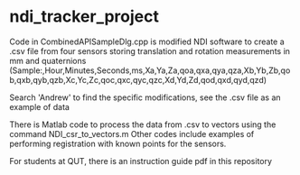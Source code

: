 # ndi_tracker_project
Code in CombinedAPISampleDlg.cpp is modified NDI software to create a .csv file from four sensors storing translation and rotation measurements in mm and quaternions (Sample:,Hour,Minutes,Seconds,ms,Xa,Ya,Za,qoa,qxa,qya,qza,Xb,Yb,Zb,qob,qxb,qyb,qzb,Xc,Yc,Zc,qoc,qxc,qyc,qzc,Xd,Yd,Zd,qod,qxd,qyd,qzd)

Search 'Andrew' to find the specific modifications, see the .csv file as an example of data

There is Matlab code to process the data from .csv to vectors using the command NDI_csr_to_vectors.m
Other codes include examples of performing registration with known points for the sensors.

For students at QUT, there is an instruction guide pdf in this repository
